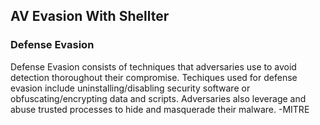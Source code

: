 ## AV Evasion With Shellter

### Defense Evasion

Defense Evasion consists of techniques that adversaries use to avoid detection thoroughout their compromise. Techiques used for defense evasion include uninstalling/disabling security software or obfuscating/encrypting data and scripts. Adversaries also leverage and abuse trusted processes to hide and masquerade their malware. -MITRE 
